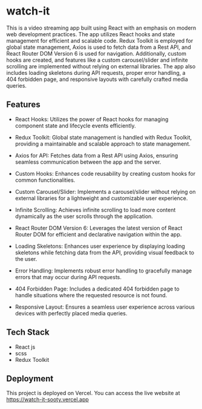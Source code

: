 # watch-it
This is a video streaming app built using React with an emphasis on modern web development practices. The app utilizes React hooks and state management for efficient and scalable code. Redux Toolkit is employed for global state management, Axios is used to fetch data from a Rest API, and React Router DOM Version 6 is used for navigation. Additionally, custom hooks are created, and features like a custom carousel/slider and infinite scrolling are implemented without relying on external libraries. The app also includes loading skeletons during API requests, proper error handling, a 404 forbidden page, and responsive layouts with carefully crafted media queries.



## Features
- React Hooks: Utilizes the power of React hooks for managing component state and lifecycle events efficiently.

- Redux Toolkit: Global state management is handled with Redux Toolkit, providing a maintainable and scalable approach to state management.

- Axios for API: Fetches data from a Rest API using Axios, ensuring seamless communication between the app and the server.

- Custom Hooks: Enhances code reusability by creating custom hooks for common functionalities.

- Custom Carousel/Slider: Implements a carousel/slider without relying on external libraries for a lightweight and customizable user experience.

- Infinite Scrolling: Achieves infinite scrolling to load more content dynamically as the user scrolls through the application.

- React Router DOM Version 6: Leverages the latest version of React Router DOM for efficient and declarative navigation within the app.

- Loading Skeletons: Enhances user experience by displaying loading skeletons while fetching data from the API, providing visual feedback to the user.

- Error Handling: Implements robust error handling to gracefully manage errors that may occur during API requests.

- 404 Forbidden Page: Includes a dedicated 404 forbidden page to handle situations where the requested resource is not found.

- Responsive Layout: Ensures a seamless user experience across various devices with perfectly placed media queries.



## Tech Stack 
- React js
- scss
- Redux Toolkit
  



## Deployment

This project is deployed on Vercel. You can access the live website at https://watch-it-sooty.vercel.app
